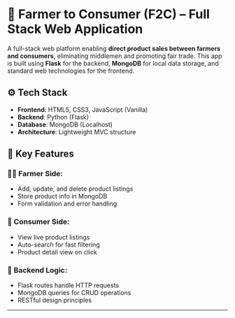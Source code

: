 # 🌾 Farmer to Consumer (F2C) – Full Stack Web Application

A full-stack web platform enabling **direct product sales between farmers and consumers**, eliminating middlemen and promoting fair trade. This app is built using **Flask** for the backend, **MongoDB** for local data storage, and standard web technologies for the frontend.

## ⚙️ Tech Stack

- **Frontend**: HTML5, CSS3, JavaScript (Vanilla)
- **Backend**: Python (Flask)
- **Database**: MongoDB (Localhost)
- **Architecture**: Lightweight MVC structure

## 🚀 Key Features

### 👨‍🌾 Farmer Side:
- Add, update, and delete product listings
- Store product info in MongoDB
- Form validation and error handling

### 🛒 Consumer Side:
- View live product listings
- Auto-search for fast filtering
- Product detail view on click

### 🔧 Backend Logic:
- Flask routes handle HTTP requests
- MongoDB queries for CRUD operations
- RESTful design principles

---
